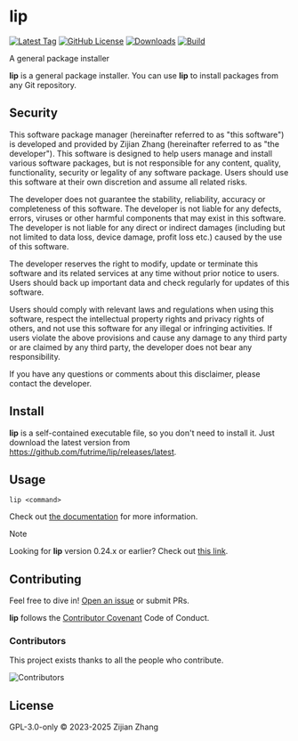 # lip

[![Latest Tag](https://img.shields.io/github/v/tag/futrime/lip?style=for-the-badge)](https://github.com/futrime/lip/releases/latest)
[![GitHub License](https://img.shields.io/github/license/futrime/lip?style=for-the-badge)](https://github.com/futrime/lip/blob/main/COPYING)
[![Downloads](https://img.shields.io/github/downloads/futrime/lip/latest/total?style=for-the-badge)](https://github.com/futrime/lip/releases/latest)
[![Build](https://img.shields.io/github/actions/workflow/status/futrime/lip/build.yml?style=for-the-badge)](https://github.com/futrime/lip/actions/workflows/build.yml)

A general package installer

**lip** is a general package installer. You can use **lip** to install packages from any Git repository.

## Security

This software package manager (hereinafter referred to as "this software") is developed and provided by Zijian Zhang (hereinafter referred to as "the developer"). This software is designed to help users manage and install various software packages, but is not responsible for any content, quality, functionality, security or legality of any software package. Users should use this software at their own discretion and assume all related risks.

The developer does not guarantee the stability, reliability, accuracy or completeness of this software. The developer is not liable for any defects, errors, viruses or other harmful components that may exist in this software. The developer is not liable for any direct or indirect damages (including but not limited to data loss, device damage, profit loss etc.) caused by the use of this software.

The developer reserves the right to modify, update or terminate this software and its related services at any time without prior notice to users. Users should back up important data and check regularly for updates of this software.

Users should comply with relevant laws and regulations when using this software, respect the intellectual property rights and privacy rights of others, and not use this software for any illegal or infringing activities. If users violate the above provisions and cause any damage to any third party or are claimed by any third party, the developer does not bear any responsibility.

If you have any questions or comments about this disclaimer, please contact the developer.

## Install

**lip** is a self-contained executable file, so you don't need to install it. Just download the latest version from <https://github.com/futrime/lip/releases/latest>.

## Usage

```shell
lip <command>
```

Check out [the documentation](https://futrime.github.io/lip/) for more information.

> [!NOTE]
> Looking for **lip** version 0.24.x or earlier? Check out [this link](https://github.com/futrime/lip/tree/v0.24.0).

## Contributing

Feel free to dive in! [Open an issue](https://github.com/futrime/lip/issues/new/choose) or submit PRs.

**lip** follows the [Contributor Covenant](https://www.contributor-covenant.org/version/2/1/code_of_conduct/) Code of Conduct.

### Contributors

This project exists thanks to all the people who contribute.

![Contributors](https://contrib.rocks/image?repo=futrime/lip)

## License

GPL-3.0-only © 2023-2025 Zijian Zhang
